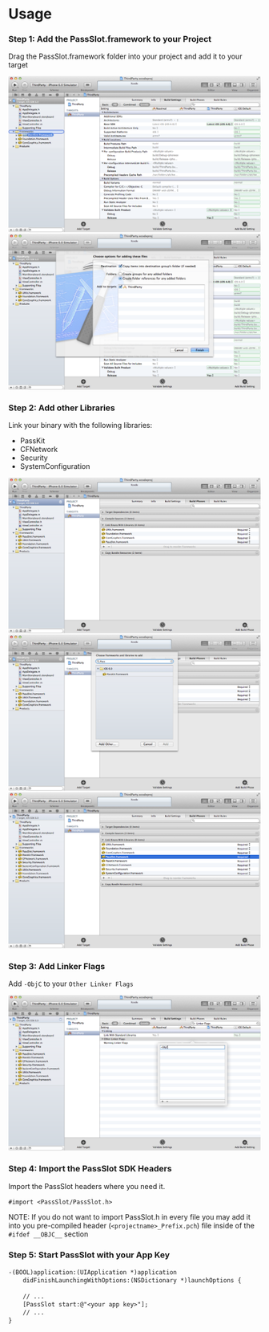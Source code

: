 
Usage
=====

### Step 1: Add the PassSlot.framework to your Project

Drag the PassSlot.framework folder into your project and add it to your target

![](https://github.com/passslot/passslot-ios-sdk/raw/master/docs/gfx/add_passslot.png)
![](https://github.com/passslot/passslot-ios-sdk/raw/master/docs/gfx/add_passslot_finish.png)

### Step 2: Add other Libraries

Link your binary with the following libraries:

- PassKit
- CFNetwork
- Security
- SystemConfiguration

![](https://github.com/passslot/passslot-ios-sdk/raw/master/docs/gfx/link_libraries.png)
![](https://github.com/passslot/passslot-ios-sdk/raw/master/docs/gfx/add_libraries.png)
![](https://github.com/passslot/passslot-ios-sdk/raw/master/docs/gfx/add_libraries_done.png)

### Step 3: Add Linker Flags

Add `-ObjC` to your `Other Linker Flags`

![](https://github.com/passslot/passslot-ios-sdk/raw/master/docs/gfx/linker_flags.png)


### Step 4: Import the PassSlot SDK Headers

Import the PassSlot headers where you need it. 

```
#import <PassSlot/PassSlot.h>
```

NOTE: If you do not want to import PassSlot.h in every file you may add it into you pre-compiled header (`<projectname>_Prefix.pch`) file inside of the `#ifdef __OBJC__` section



### Step 5: Start PassSlot with your App Key

```
-(BOOL)application:(UIApplication *)application 
    didFinishLaunchingWithOptions:(NSDictionary *)launchOptions {
    
    // ...
    [PassSlot start:@"<your app key>"];
    // ...
}
```
